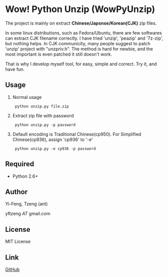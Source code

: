 # Wow! Python Unzip (WowPyUnzip)

The project is mainly on extract **Chinese/Japsnse/Korean(CJK)** zip files.

In some linux distributions, such as Fedora/Ubuntu, there are few softwares can extract CJK filename correctly. I have tried 'unzip', 'peazip' and '7z-zip', but nothing helps.  In CJK communicity, many people suggest to patch 'unzip' project with "unzpriv.h". The method is hard for newbie, and the most important is even patched it still doesn't work.

That is why I develop myself tool, for easy, simple and correct. Try it, and have fun.


## Usage

1. Normal usage

        python unzip.py file.zip

2. Extract zip file with password

        python unzip.py -p password

3. Default encoding is Traditional Chinese(cp950). For Simplified Chinese(cp936), assign 'cp936' to '-e'

        python unzip.py -e cp936 -p password


## Required

- Python 2.6+



## Author

Yi-Feng, Tzeng (ant)

yftzeng _AT_ gmail.com


## License

MIT License


## Link

 [GitHub](git://github.com/yftzeng/WowPyUnzip.git)

